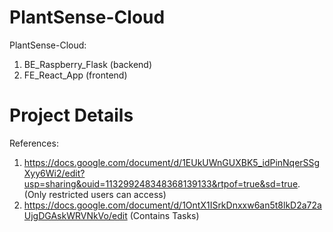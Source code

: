 # PlantSense-Cloud
PlantSense-Cloud: 
1. BE_Raspberry_Flask (backend)
2. FE_React_App (frontend)

# Project Details
References:
1. https://docs.google.com/document/d/1EUkUWnGUXBK5_idPinNqerSSgXyy6Wi2/edit?usp=sharing&ouid=113299248348368139133&rtpof=true&sd=true. (Only restricted users can access)
2. https://docs.google.com/document/d/1OntX1ISrkDnxxw6an5t8lkD2a72aUjgDGAskWRVNkVo/edit (Contains Tasks)
